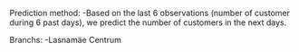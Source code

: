 Prediction method:
	-Based on the last 6 observations (number of customer during  6 past days), we predict the number of customers in the next days.

Branchs:
	-Lasnamäe Centrum
